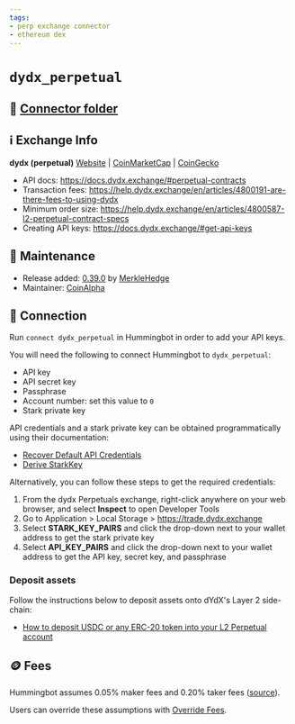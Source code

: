 ```yaml
---
tags:
- perp exchange connector
- ethereum dex
---
```


# `dydx_perpetual`

## 📁 [Connector folder](https://github.com/hummingbot/hummingbot/tree/master/hummingbot/connector/derivative/dydx_perpetual)

## ℹ️ Exchange Info

**dydx (perpetual)**
[Website](https://dydx.exchange/) | [CoinMarketCap](https://coinmarketcap.com/exchanges/dydx/) | [CoinGecko](https://www.coingecko.com/en/exchanges/dydx-margin)

* API docs: <https://docs.dydx.exchange/#perpetual-contracts>
* Transaction fees: <https://help.dydx.exchange/en/articles/4800191-are-there-fees-to-using-dydx>
* Minimum order size: <https://help.dydx.exchange/en/articles/4800587-l2-perpetual-contract-specs>
* Creating API keys: <https://docs.dydx.exchange/#get-api-keys>

## 👷 Maintenance

* Release added: [0.39.0](/release-notes/0.39.0/) by [MerkleHedge](https://merklehedge.com/)
* Maintainer: [CoinAlpha](https://coinalpha.com)

## 🔑 Connection

Run `connect dydx_perpetual` in Hummingbot in order to add your API keys.

You will need the following to connect Hummingbot to `dydx_perpetual`:

* API key
* API secret key
* Passphrase
* Account number: set this value to `0`
* Stark private key

API credentials and a stark private key can be obtained programmatically using their documentation:

* [Recover Default API Credentials](https://dydxprotocol.github.io/v3-teacher/#recover-default-api-credentials)
* [Derive StarkKey](https://docs.dydx.exchange/?python#derive-starkkey)

Alternatively, you can follow these steps to get the required credentials:

1. From the dydx Perpetuals exchange, right-click anywhere on your web browser, and select **Inspect** to open Developer Tools
2. Go to Application > Local Storage > <https://trade.dydx.exchange>
3. Select **STARK_KEY_PAIRS** and click the drop-down next to your wallet address to get the stark private key
4. Select **API_KEY_PAIRS** and click the drop-down next to your wallet address to get the API key, secret key, and passphrase

### Deposit assets

Follow the instructions below to deposit assets onto dYdX's Layer 2 side-chain:

* [How to deposit USDC or any ERC-20 token into your L2 Perpetual account](https://help.dydx.exchange/en/articles/5108497-how-to-deposit-usdc-or-any-erc-20-token-into-your-l2-perpetual-account?utm_content=article_5108497)

## 🪙 Fees

Hummingbot assumes 0.05% maker fees and 0.20% taker fees ([source](https://github.com/hummingbot/hummingbot/blob/master/hummingbot/connector/exchange/dydx/dydx_utils.py#L11)).

Users can override these assumptions with [Override Fees](/global-configs/override-fees/).
